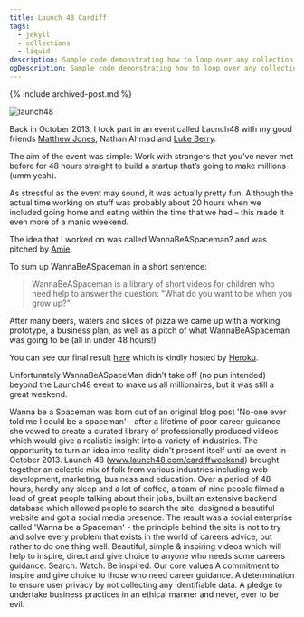 ```yaml
---
title: Launch 48 Cardiff
tags:
  - jekyll
  - collections
  - liquid
description: Sample code demonstrating how to loop over any collection type in Jekyll
ogDescription: Sample code demonstrating how to loop over any collection type in Jekyll
---
```


{% include archived-post.md %}

<img src="http://localhost:81/wordpress/wp-content/uploads/2014/01/launch48.jpg" class="img-fluid" alt="launch48">

<p>Back in October 2013, I took part in an event called Launch48 with my good friends <a href="http://sidengo.com/mrhysjones">Matthew Jones</a>,&nbsp;Nathan Ahmad<a id="js_28" href="https://www.facebook.com/nathan.ahmad" data-hovercard="/ajax/hovercard/user.php?id=545126489"></a>&nbsp;and <a href="http://luke-berry.co.uk/">Luke Berry</a>.</p>
<p>The aim of the event was simple: Work with strangers that you’ve never met before for 48 hours straight to build a startup that’s going to make millions (umm yeah).</p>

<!--more-->

<p>As stressful as the event may sound, it was actually pretty fun.&nbsp;Although the actual time working on stuff was probably about 20 hours when we included going home and eating within the time that we had – this made it even more of a manic weekend.</p>
<p>The idea that I worked on was called WannaBeASpaceman? and was pitched by&nbsp;<a href="http://amieduggan.com/">Amie</a>.</p>
<p>To sum up&nbsp;WannaBeASpaceman in a short sentence:</p>
<blockquote><p>WannaBeASpaceman is a&nbsp;library of short videos for children who need help to answer the question: "What do you want to be when you grow up?"</p></blockquote>
<p>After many beers, waters and slices of pizza we came up with a working prototype, a business plan, as well as a pitch&nbsp;of what WannaBeASpaceman was going to be (all in under 48 hours!)</p>
<p>You can see our final result <a href="http://beaspaceman.herokuapp.com/">here</a>&nbsp;which is kindly hosted by <a href="https://www.heroku.com/">Heroku</a>.</p>
<p>Unfortunately WannaBeASpaceMan didn’t take off (no pun intended) beyond the Launch48 event&nbsp;to make us all millionaires, but it was still a great weekend.</p>

Wanna be a Spaceman was born out of an original blog post 'No-one ever told me I could be a spaceman' - after a lifetime of poor career guidance she vowed to create a curated library of professionally produced videos which would give a realistic insight into a variety of industries.
The opportunity to turn an idea into reality didn't present itself until an event in October 2013. Launch 48 (www.launch48.com/cardiffweekend) brought together an eclectic mix of folk from various industries including web development, marketing, business and education.
Over a period of 48 hours, hardly any sleep and a lot of coffee, a team of nine people filmed a load of great people talking about their jobs, built an extensive backend database which allowed people to search the site, designed a beautiful website and got a social media presence.
The result was a social enterprise called 'Wanna be a Spaceman' - the principle behind the site is not to try and solve every problem that exists in the world of careers advice, but rather to do one thing well. Beautiful, simple & inspiring videos which will help to inspire, direct and give choice to anyone who needs some careers guidance.
Search. Watch. Be inspired.
Our core values
A commitment to inspire and give choice to those who need career guidance.
A determination to ensure user privacy by not collecting any identifiable data.
A pledge to undertake business practices in an ethical manner and never, ever to be evil.